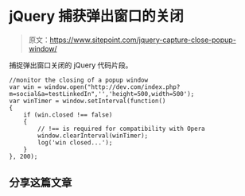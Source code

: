 # jQuery 捕获弹出窗口的关闭

> 原文：<https://www.sitepoint.com/jquery-capture-close-popup-window/>

捕捉弹出窗口关闭的 jQuery 代码片段。

```
//monitor the closing of a popup window
var win = window.open("http://dev.com/index.php?m=social&a=testLinkedIn",'','height=500,width=500');
var winTimer = window.setInterval(function()
{
    if (win.closed !== false)
    {
        // !== is required for compatibility with Opera
        window.clearInterval(winTimer);
        log('win closed...');
    }
}, 200);
```

## 分享这篇文章
